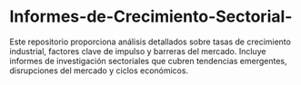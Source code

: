 # Informes-de-Crecimiento-Sectorial-
Este repositorio proporciona análisis detallados sobre tasas de crecimiento industrial, factores clave de impulso y barreras del mercado. Incluye informes de investigación sectoriales que cubren tendencias emergentes, disrupciones del mercado y ciclos económicos.
